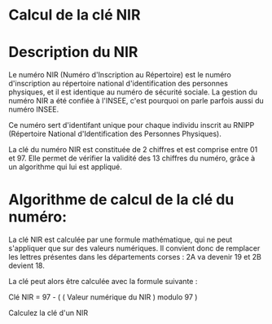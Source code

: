 # Calcul de la clé NIR
# Description du NIR
   Le numéro NIR (Numéro d'Inscription au Répertoire) est le numéro d'inscription au répertoire national d'identification des personnes physiques, et il est identique au numéro de sécurité sociale. La gestion du numéro NIR a été confiée à l'INSEE, c'est pourquoi on parle parfois aussi du numéro INSEE.

   Ce numéro sert d'identifant unique pour chaque individu inscrit au RNIPP (Répertoire National d'Identification des Personnes Physiques).

   La clé du numéro NIR est constituée de 2 chiffres et est comprise entre 01 et 97. Elle permet de vérifier la validité des 13 chiffres du numéro, grâce à un algorithme qui lui est appliqué.

# Algorithme de calcul de la clé du numéro:
   La clé NIR est calculée par une formule mathématique, qui ne peut s'appliquer que sur des valeurs numériques. Il convient donc de remplacer les lettres présentes dans les départements corses :
2A va devenir 19 et 2B devient 18.

  La clé peut alors être calculée avec la formule suivante :

Clé NIR = 97 - ( ( Valeur numérique du NIR ) modulo 97 )

Calculez la clé d'un NIR
